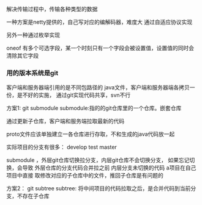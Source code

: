 解决传输过程中，传输各种类型的数据

一种方案是netty提供的，自己写对应的编解码器，难度大
    通过自适应协议实现

另外一种通过枚举实现

oneof 
    有多个可选字段，某一个时刻只有一个字段会被设置值，设置值的同时会清除其它字段


### 用的版本系统是git

客户端和服务器端引用的是不同包路径的 java文件，客户端和服务器端各拷贝一份，是不好的实施，
通过git实现代码共享，svn不行

方案1:
 git submodule 
 submodule:指的的git仓库里的一个仓库。嵌套仓库
 
 通过更新子仓库，客户端和服务端拉取最新的代码
 
 proto文件应该单独建立一各仓库进行存取，不和生成的java代码放一起
 
 
 实际项目的分支有很多：
 develop
 test
 master
 
 submodule ，外层git仓库切换拉分支，内层git仓库不会切换分支， 
    如果忘记切换，会导致 外层仓库的分支代码合并拉之前 内层分支未切换的代码
 a项目在自己项目中直接 取修改对应的子仓库中的文件，推回子仓库是有问题的
 
 方案2：
  git subtree
  subtree:
    将中间项目的代码拉取之后，是合并代码到当前分支，不存在子仓库
    
